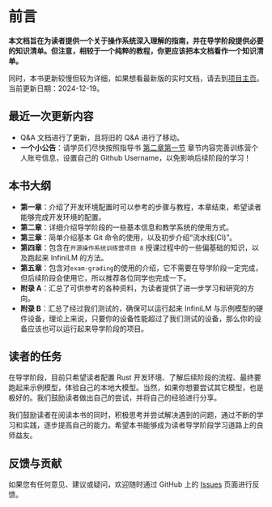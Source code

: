 # 前言

**本文档旨在为读者提供一个关于操作系统深入理解的指南，并在导学阶段提供必要的知识清单。但注意，相较于一个纯粹的教程，你更应该把本文档看作一个知识清单。**

同时，本书更新较慢但较为详细，如果想看最新版的实时文档，请去到[项目主页](https://github.com/LearningInfiniTensor)。当前更新日期：2024-12-19。

## 最近一次更新内容

- Q&A 文档进行了更新，且将旧的 Q&A 进行了移动。
- **一个小公告**：请学员们尽快按照指导书 [第二章第一节](./ch2-01.md#个人信息管理) 章节内容完善训练营个人账号信息，设置自己的 Github Username，以免影响后续阶段的学习！

## 本书大纲

- **第一章**：介绍了开发环境配置时可以参考的步骤与教程，本章结束，希望读者能够完成开发环境的配置。
- **第二章**：详细介绍导学阶段的一些基本信息和教学系统的使用方式。
- **第三章**：简单介绍基本 Git 命令的使用，以及初步介绍“流水线(CI)”。
- **第四章**：包含在`开源操作系统训练营项目 8` 授课过程中的一些偏基础的知识，以及跑起来 InfiniLM 的方法。
- **第五章**：包含对`exam-grading`的使用的介绍，它不需要在导学阶段一定完成，但后续阶段会使用它，所以推荐各位同学也完成一下。
- **附录 A**：汇总了可供参考的各种资料，为读者提供了进一步学习和研究的方向。
- **附录 B**：汇总了经过我们测试的，确保可以运行起来 InfiniLM 与示例模型的硬件设备，理论上来说，只要你的设备性能超过了我们测试的设备，那么你的设备应该也可以运行起来导学阶段的项目。

## 读者的任务

在导学阶段，目前只希望读者配置 Rust 开发环境、了解后续阶段的流程、最终要跑起来示例模型，体验自己的本地大模型。当然，如果你想要尝试其它模型，也是极好的。我们鼓励读者做出自己的尝试，并将自己的经验进行分享。

我们鼓励读者在阅读本书的同时，积极思考并尝试解决遇到的问题，通过不断的学习和实践，逐步提高自己的能力。希望本书能够成为读者导学阶段学习道路上的良师益友。

## 反馈与贡献

如果您有任何意见、建议或疑问，欢迎随时通过 GitHub 上的 [Issues](https://github.com/17999824wyj/InfiniTensor-camp-book-stage0/issues) 页面进行反馈。
